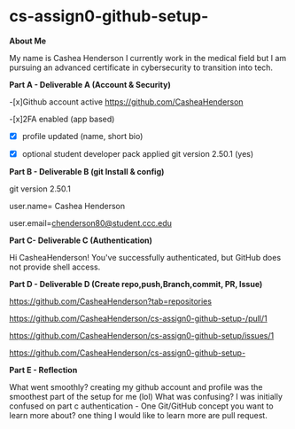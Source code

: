 # cs-assign0-github-setup- 

**About Me**

My name is Cashea Henderson I currently work in the medical field but I am pursuing an advanced certificate in cybersecurity to transition into tech.

**Part A - Deliverable A (Account & Security)**

-[x]Github account active https://github.com/CasheaHenderson

-[x]2FA enabled (app based) 

-[x] profile updated (name, short bio)

-[x] optional student developer pack applied git version 2.50.1 (yes)

**Part B - Deliverable B (git Install & config)**

git version 2.50.1

user.name= Cashea Henderson 

user.email=chenderson80@student.ccc.edu

**Part C- Deliverable C (Authentication)**

Hi CasheaHenderson! You've successfully authenticated, but GitHub does not provide shell access.

**Part D - Deliverable D (Create repo,push,Branch,commit, PR, Issue)**

https://github.com/CasheaHenderson?tab=repositories

https://github.com/CasheaHenderson/cs-assign0-github-setup-/pull/1

https://github.com/CasheaHenderson/cs-assign0-github-setup/issues/1

https://github.com/CasheaHenderson/cs-assign0-github-setup-

**Part E - Reflection**

What went smoothly? creating my github account and profile was the smoothest part of the setup for me (lol) What was confusing? I was initially confused on part c authentication - One Git/GitHub concept you want to learn more about? one thing I would like to learn more are pull request.






